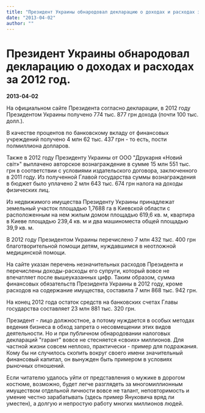 ```yaml
---
title: "Президент Украины обнародовал декларацию о доходах и расходах за 2012 год."
date: "2013-04-02"
author: ""
---
```


# Президент Украины обнародовал декларацию о доходах и расходах за 2012 год.

**2013-04-02** 

На официальном сайте Президента согласно декларации, в 2012 году Президентом Украины получено 774 тыс. 877 грн дохода (почти 100 тыс. долл.).

В качестве процентов по банковскому вкладу от финансовых учреждений получено 4 млн 62 тыс. 437 грн - то есть, пости полмиллиона долларов.

Также в 2012 году Президенту Украины от ООО "Друкарня «Новий світ»" выплачено авторское вознаграждение в сумме 15 млн 551 тыс. грн в соответствии с условиями издательского договора, заключенного в 2011 году. Из полученной Главой государства суммы вознаграждения в бюджет было уплачено 2 млн 643 тыс. 674 грн налога на доходы физических лиц.

Из недвижимого имущества Президенту Украины принадлежат земельный участок площадью 1,7688 га в Киевской области с расположенным на нем жилым домом площадью 619,6 кв. м, квартира в Киеве площадью 239,4 кв. м и два машиноместа общей площадью 39,9 кв. м.

В 2012 году Президентом Украины перечислено 7 млн 432 тыс. 400 грн благотворительной помощи детям, нуждавшимся в неотложной медицинской помощи.

На сайте указан перечень незначительных расходов Президента и перечислены доходы-расходы его супруги, который вовсе не впечатляет после вышеуказанных цифр. Таким образом, сумма финансовых обязательств Президента Украины в 2012 году, кроме расходов на содержание имущества, составила 7 млн 868 тыс. 942 грн.

На конец 2012 года остаток средств на банковских счетах Главы государства составляет 23 млн 881 тыс. 320 грн.

Президент - лицо должностное,  а потому нуждается в особых методах ведения бизнеса в обход запрета о несовмещении этих видов деятельности. Но и при публичном обнародовании налоговых деклараций "гарант" вовсе не стесняется «своих» миллионов. Для частной жизни совсем неплохо, практически - пример для подражания. Кому бы ни случилось скопить вокруг своего имени значительный финансовый капитал, он вынужден быть примером в условиях рыночных отношений.

Если читателю удалось уйти от представления о мужике в дорогом костюме, возможно, будет легче  разглядеть за многомиллионным имуществом отдельной личности вовсе не талант, неповторимость и умение честно зарабатывать (здесь пример Януковича вряд ли уместен),  а долгую и непростую работу многих миллионов людей.